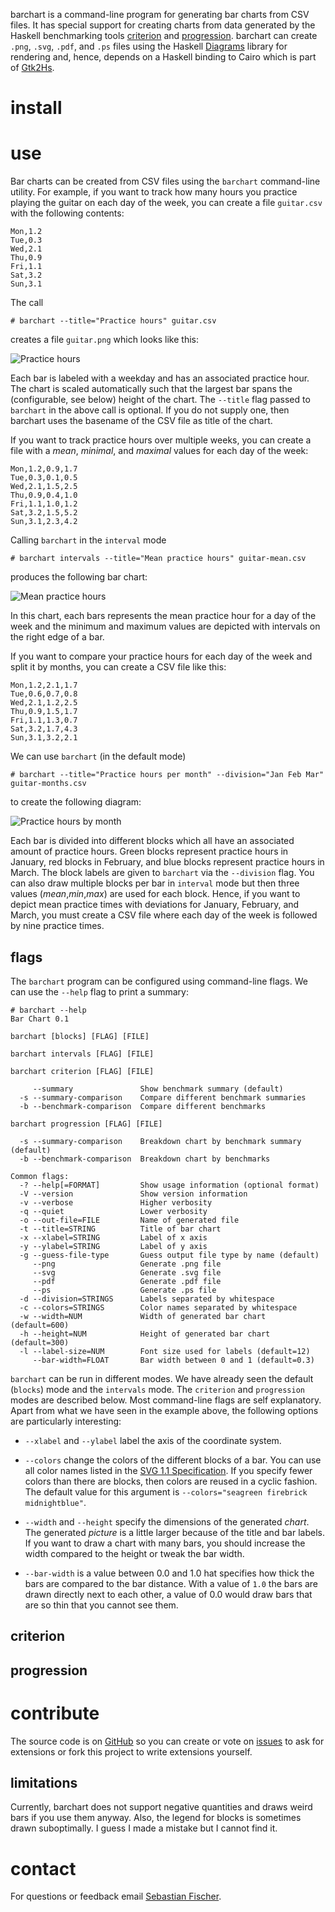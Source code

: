 barchart is a command-line program for generating bar charts from CSV
files. It has special support for creating charts from data generated
by the Haskell benchmarking tools [criterion] and
[progression]. barchart can create `.png`, `.svg`, `.pdf`, and `.ps`
files using the Haskell [Diagrams] library for rendering and, hence,
depends on a Haskell binding to Cairo which is part of [Gtk2Hs].

# install

# use

Bar charts can be created from CSV files using the `barchart`
command-line utility. For example, if you want to track how many hours
you practice playing the guitar on each day of the week, you can
create a file `guitar.csv` with the following contents:

    Mon,1.2
    Tue,0.3
    Wed,2.1
    Thu,0.9
    Fri,1.1
    Sat,3.2
    Sun,3.1

The call

    # barchart --title="Practice hours" guitar.csv 

creates a file `guitar.png` which looks like this:

![Practice hours][guitar]

Each bar is labeled with a weekday and has an associated practice
hour. The chart is scaled automatically such that the largest bar
spans the (configurable, see below) height of the chart. The `--title`
flag passed to `barchart` in the above call is optional. If you do not
supply one, then barchart uses the basename of the CSV file as title
of the chart.

If you want to track practice hours over multiple weeks, you can
create a file with a _mean_, _minimal_, and _maximal_ values for each
day of the week:

    Mon,1.2,0.9,1.7
    Tue,0.3,0.1,0.5
    Wed,2.1,1.5,2.5
    Thu,0.9,0.4,1.0
    Fri,1.1,1.0,1.2
    Sat,3.2,1.5,5.2
    Sun,3.1,2.3,4.2

Calling `barchart` in the `interval` mode

    # barchart intervals --title="Mean practice hours" guitar-mean.csv

produces the following bar chart:

![Mean practice hours][guitar-mean]

In this chart, each bars represents the mean practice hour for a day
of the week and the minimum and maximum values are depicted with
intervals on the right edge of a bar.

If you want to compare your practice hours for each day of the week
and split it by months, you can create a CSV file like this:

    Mon,1.2,2.1,1.7
    Tue,0.6,0.7,0.8
    Wed,2.1,1.2,2.5
    Thu,0.9,1.5,1.7
    Fri,1.1,1.3,0.7
    Sat,3.2,1.7,4.3
    Sun,3.1,3.2,2.1

We can use `barchart` (in the default mode) 

    # barchart --title="Practice hours per month" --division="Jan Feb Mar" guitar-months.csv

to create the following diagram:

![Practice hours by month][guitar-months]

Each bar is divided into different blocks which all have an associated
amount of practice hours. Green blocks represent practice hours in
January, red blocks in February, and blue blocks represent practice
hours in March. The block labels are given to `barchart` via the
`--division` flag. You can also draw multiple blocks per bar in
`interval` mode but then three values (_mean_,_min_,_max_) are used
for each block. Hence, if you want to depict mean practice times with
deviations for January, February, and March, you must create a CSV
file where each day of the week is followed by nine practice times.

## flags

The `barchart` program can be configured using command-line flags. We
can use the `--help` flag to print a summary:

    # barchart --help
    Bar Chart 0.1
    
    barchart [blocks] [FLAG] [FILE]
    
    barchart intervals [FLAG] [FILE]
    
    barchart criterion [FLAG] [FILE]
    
         --summary               Show benchmark summary (default)
      -s --summary-comparison    Compare different benchmark summaries
      -b --benchmark-comparison  Compare different benchmarks
    
    barchart progression [FLAG] [FILE]
    
      -s --summary-comparison    Breakdown chart by benchmark summary (default)
      -b --benchmark-comparison  Breakdown chart by benchmarks
    
    Common flags:
      -? --help[=FORMAT]         Show usage information (optional format)
      -V --version               Show version information
      -v --verbose               Higher verbosity
      -q --quiet                 Lower verbosity
      -o --out-file=FILE         Name of generated file
      -t --title=STRING          Title of bar chart
      -x --xlabel=STRING         Label of x axis
      -y --ylabel=STRING         Label of y axis
      -g --guess-file-type       Guess output file type by name (default)
         --png                   Generate .png file
         --svg                   Generate .svg file
         --pdf                   Generate .pdf file
         --ps                    Generate .ps file
      -d --division=STRINGS      Labels separated by whitespace
      -c --colors=STRINGS        Color names separated by whitespace
      -w --width=NUM             Width of generated bar chart (default=600)
      -h --height=NUM            Height of generated bar chart (default=300)
      -l --label-size=NUM        Font size used for labels (default=12)
         --bar-width=FLOAT       Bar width between 0 and 1 (default=0.3)

`barchart` can be run in different modes. We have already seen the
default (`blocks`) mode and the `intervals` mode. The `criterion` and
`progression` modes are described below. Most command-line flags are
self explanatory. Apart from what we have seen in the example above,
the following options are particularly interesting:

  * `--xlabel` and `--ylabel` label the axis of the coordinate system.

  * `--colors` change the colors of the different blocks of a bar. You
    can use all color names listed in the [SVG 1.1
    Specification][Colors]. If you specify fewer colors than there are
    blocks, then colors are reused in a cyclic fashion. The default
    value for this argument is `--colors="seagreen firebrick
    midnightblue"`.

  * `--width` and `--height` specify the dimensions of the generated
    _chart_. The generated _picture_ is a little larger because of the
    title and bar labels. If you want to draw a chart with many bars,
    you should increase the width compared to the height or tweak the
    bar width.

  * `--bar-width` is a value between 0.0 and 1.0 hat specifies how
    thick the bars are compared to the bar distance. With a value of
    `1.0` the bars are drawn directly next to each other, a value of
    0.0 would draw bars that are so thin that you cannot see them.

## criterion

## progression

# contribute

The source code is on [GitHub] so you can create or vote on [issues]
to ask for extensions or fork this project to write extensions
yourself.

## limitations

Currently, barchart does not support negative quantities and draws
weird bars if you use them anyway. Also, the legend for blocks is
sometimes drawn suboptimally. I guess I made a mistake but I cannot
find it.

# contact

For questions or feedback email [Sebastian Fischer][email].

[email]: mailto:sebf@informatik.uni-kiel.de
[GitHub]: http://github.com/sebfisch/haskell-barchart 
[issues]: http://github.com/sebfisch/haskell-barchart/issues

[guitar]: http://sebfisch.github.com/haskell-barchart/examples/guitar.png
[guitar-mean]: http://sebfisch.github.com/haskell-barchart/examples/guitar-mean.png
[guitar-months]: http://sebfisch.github.com/haskell-barchart/examples/guitar-months.png

[criterion]: http://hackage.haskell.org/package/criterion
[progression]: http://hackage.haskell.org/package/progression
[Diagrams]: http://code.haskell.org/diagrams/
[Gtk2Hs]: http://www.haskell.org/gtk2hs/
[Colors]: http://www.w3.org/TR/SVG11/types.html#ColorKeywords